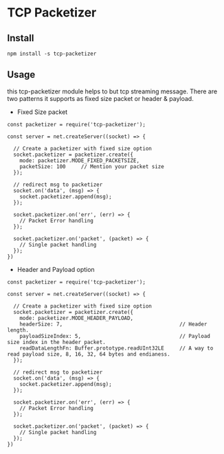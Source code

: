 TCP Packetizer
=========

Install
---
```
npm install -s tcp-packetizer
```

Usage
---
this tcp-packetizer module helps to but tcp streaming message. There are two patterns it supports as fixed size packet or header & payload.

- Fixed Size packet
```
const packetizer = require('tcp-packetizer');

const server = net.createServer((socket) => {

  // Create a packetizer with fixed size option
  socket.packetizer = packetizer.create({
    mode: packetizer.MODE_FIXED_PACKETSIZE,
    packetSize: 100     // Mention your packet size
  });

  // redirect msg to packetizer
  socket.on('data', (msg) => {
    socket.packetizer.append(msg);
  });

  socket.packetizer.on('err', (err) => {
    // Packet Error handling
  });

  socket.packetizer.on('packet', (packet) => {
    // Single packet handling 
  });
})

```

- Header and Payload option
```
const packetizer = require('tcp-packetizer');

const server = net.createServer((socket) => {

  // Create a packetizer with fixed size option
  socket.packetizer = packetizer.create({
    mode: packetizer.MODE_HEADER_PAYLOAD,
    headerSize: 7,                                      // Header length.
    payloadSizeIndex: 5,                                // Payload size index in the header packet.
    readDataLengthFn: Buffer.prototype.readUInt32LE     // A way to read payload size, 8, 16, 32, 64 bytes and endianess.
  });

  // redirect msg to packetizer
  socket.on('data', (msg) => {
    socket.packetizer.append(msg);
  });

  socket.packetizer.on('err', (err) => {
    // Packet Error handling
  });

  socket.packetizer.on('packet', (packet) => {
    // Single packet handling 
  });
})

```
